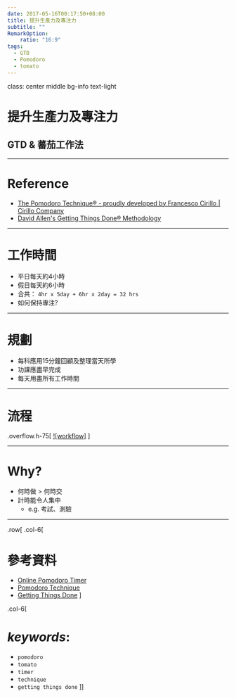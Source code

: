 ```yaml
---
date: 2017-05-16T00:17:50+08:00
title: 提升生產力及專注力
subtitle: ""
RemarkOption:
    ratio: "16:9"
tags:
  - GTD
  - Pomodoro
  - tomato
---
```

class: center middle bg-info text-light

# 提升生產力及專注力
## GTD & 蕃茄工作法

---
# Reference
- [The Pomodoro Technique® - proudly developed by Francesco Cirillo | Cirillo Company][@1]
- [David Allen's Getting Things Done® Methodology][@2]

---
# 工作時間
- 平日每天約4小時
- 假日每天約6小時
- 合共：
  `4hr x 5day + 6hr x 2day = 32 hrs`
- 如何保持專注?

---
# 規劃
- 每科應用15分鐘回顧及整理當天所學
- 功課應盡早完成
- 每天用盡所有工作時間

---
# 流程

.overflow.h-75[
[![workflow]][@3]
]

---
# Why?
- 何時做 > 何時交
- 計時能令人集中
  + e.g. 考試、測驗

---

.row[
.col-6[
# 參考資料

- [Online Pomodoro Timer][@4]
- [Pomodoro Technique][@5]
- [Getting Things Done][@6]
]

.col-6[
# *keywords*:
- `pomodoro`
- `tomato`
- `timer`
- `technique`
- `getting things done`
]]

[@1]: https://cirillocompany.de/pages/pomodoro-technique
[@2]: http://gettingthingsdone.com/
[@3]: https://dl.dropboxusercontent.com/s/hs9jspievysiptw/flow.svg
[@4]: http://www.moosti.com/
[@5]: https://en.wikipedia.org/wiki/Pomodoro_Technique
[@6]: https://en.wikipedia.org/wiki/Getting_Things_Done
